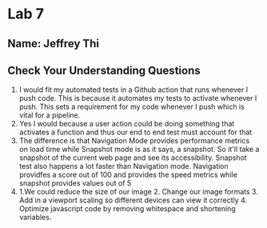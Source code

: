 # Lab 7

## Name: Jeffrey Thi

## Check Your Understanding Questions

1. I would fit my automated tests in a Github action that runs whenever I push code. This is because it automates my tests to activate whenever I push. This sets a requirement for my code whenever I push which is vital for a pipeline. 
2. Yes I would because a user action could be doing something that activates a function and thus our end to end test must account for that
3. The difference is that Navigation Mode provides performance metrics on load time while Snapshot mode is as it says, a snapshot. So it'll take a snapshot of the current web page and see its accessibility. Snapshot test also happens a lot faster than Navigation mode. Navigation providfes a score out of 100 and provides the speed metrics while snapshot provides values out of 5
4. 1.We could reduce the size of our image 2. Change our image formats 3. Add in a viewport scaling so different devices can view it correctly 4. Optimize javascript code by removing whitespace and shortening variables.







